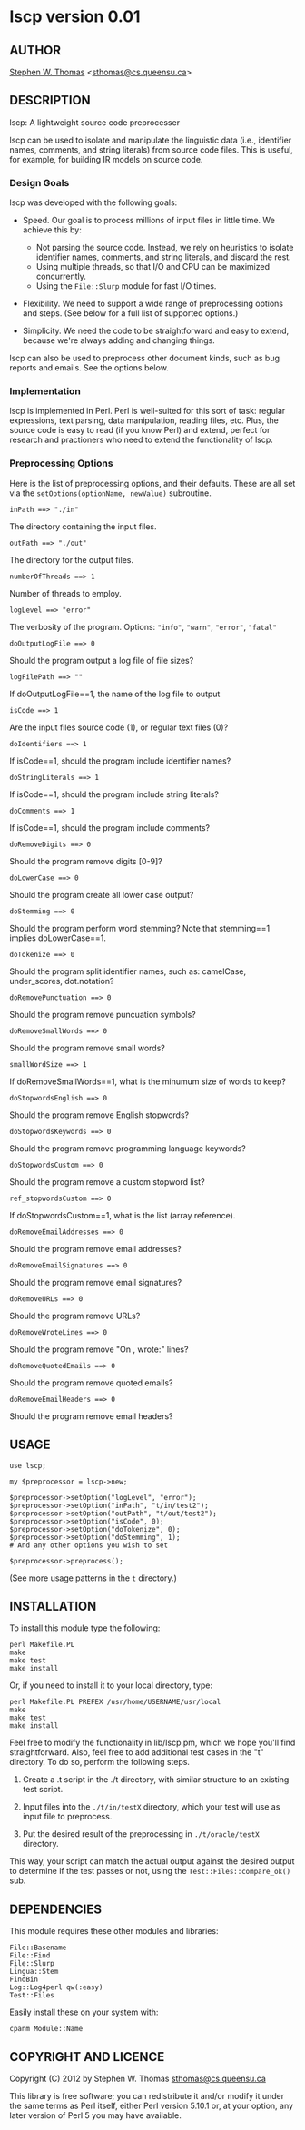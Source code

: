 lscp version 0.01
=================

AUTHOR
------

[Stephen W. Thomas](http://research.cs.queensu.ca/~sthomas/) <<sthomas@cs.queensu.ca>>


DESCRIPTION
-----------

lscp: A lightweight source code preprocesser

lscp can be used to isolate and manipulate the linguistic data
(i.e., identifier names, comments, and string literals) from source code files.
This is useful, for example, for building IR models on source code.


### Design Goals

lscp was developed with the following goals:

* Speed. Our goal is to process millions of input files in little time. We achieve this by:
  * Not parsing the source code. Instead, we rely on heuristics to
    isolate identifier names, comments, and string literals, and discard the rest.
  * Using multiple threads, so that I/O and CPU can be maximized concurrently.
  * Using the `File::Slurp` module for fast I/O times.
 
* Flexibility. We need to support a wide range of preprocessing options and steps. 
  (See below for a full list of supported options.)

* Simplicity. We need the code to be straightforward and easy to extend, because
  we're always adding and changing things.

lscp can also be used to preprocess other document kinds, such as bug reports
and emails. See the options below.

### Implementation

lscp is implemented in Perl. Perl is well-suited for this sort of task:
regular expressions, text parsing, data manipulation, reading files, etc. 
Plus, the source code is easy to read (if you know Perl) and extend, 
perfect for research and practioners who need to extend the functionality of
lscp.

### Preprocessing Options

Here is the list of preprocessing options, and their defaults. These are all set
via the `setOptions(optionName, newValue)` subroutine.

    inPath ==> "./in" 
The directory containing the input files.

    outPath ==> "./out" 
The directory for the output files.

    numberOfThreads ==> 1 
Number of threads to employ.

    logLevel ==> "error"
The verbosity of the program. 
Options: `"info"`, `"warn"`, `"error"`, `"fatal"`

    doOutputLogFile ==> 0
Should the program output a log file of file sizes?

    logFilePath ==> ""
If doOutputLogFile==1, the name of the log file to output

    isCode ==> 1
Are the input files source code (1), or regular text files (0)?

    doIdentifiers ==> 1
If isCode==1, should the program include identifier names?

    doStringLiterals ==> 1
If isCode==1, should the program include string literals?

    doComments ==> 1
If isCode==1, should the program include comments?

    doRemoveDigits ==> 0
Should the program remove digits [0-9]?

    doLowerCase ==> 0
Should the program create all lower case output?

    doStemming ==> 0
Should the program perform word stemming?
Note that stemming==1 implies doLowerCase==1. 

    doTokenize ==> 0
Should the program split identifier names, such as:
camelCase, under_scores, dot.notation?

    doRemovePunctuation ==> 0
Should the program remove puncuation symbols?

    doRemoveSmallWords ==> 0
Should the program remove small words?

    smallWordSize ==> 1
If doRemoveSmallWords==1, what is the minumum size of words to keep?

    doStopwordsEnglish ==> 0
Should the program remove English stopwords?

    doStopwordsKeywords ==> 0
Should the program remove programming language keywords?

    doStopwordsCustom ==> 0
Should the program remove a custom stopword list?

    ref_stopwordsCustom ==> 0
If doStopwordsCustom==1, what is the list (array reference). 

    doRemoveEmailAddresses ==> 0
Should the program remove email addresses?

    doRemoveEmailSignatures ==> 0
Should the program remove email signatures?

    doRemoveURLs ==> 0
Should the program remove URLs?

    doRemoveWroteLines ==> 0
Should the program remove "On <date>, <person> wrote:" lines?

    doRemoveQuotedEmails ==> 0
Should the program remove quoted emails?

    doRemoveEmailHeaders ==> 0
Should the program remove email headers?


USAGE
-----

    use lscp;
    
    my $preprocessor = lscp->new;
    
    $preprocessor->setOption("logLevel", "error");
    $preprocessor->setOption("inPath", "t/in/test2");
    $preprocessor->setOption("outPath", "t/out/test2");
    $preprocessor->setOption("isCode", 0);
    $preprocessor->setOption("doTokenize", 0);
    $preprocessor->setOption("doStemming", 1);
    # And any other options you wish to set
    
    $preprocessor->preprocess();


(See more usage patterns in the `t` directory.)



INSTALLATION
------------

To install this module type the following:

    perl Makefile.PL
    make
    make test
    make install

Or, if you need to install it to your local directory, type:

    perl Makefile.PL PREFEX /usr/home/USERNAME/usr/local
    make
    make test
    make install

Feel free to modify the functionality in lib/lscp.pm, which we hope you'll find
straightforward. Also, feel free to add additional test cases in the "t"
directory. To do so, perform the following steps.

1. Create a .t script in the ./t directory, with similar structure to an
existing test script.

2. Input files into the `./t/in/testX` directory, which your test will use as
input file to preprocess.

3. Put the desired result of the preprocessing in `./t/oracle/testX` directory.

This way, your script can match the actual output against the desired output to
determine if the test passes or not, using the `Test::Files::compare_ok()` sub.


DEPENDENCIES
------------

This module requires these other modules and libraries:

    File::Basename
    File::Find
    File::Slurp
    Lingua::Stem
    FindBin
    Log::Log4perl qw(:easy)
    Test::Files

Easily install these on your system with:

    cpanm Module::Name

COPYRIGHT AND LICENCE
---------------------

Copyright (C) 2012 by Stephen W. Thomas <sthomas@cs.queensu.ca>

This library is free software; you can redistribute it and/or modify
it under the same terms as Perl itself, either Perl version 5.10.1 or,
at your option, any later version of Perl 5 you may have available.


